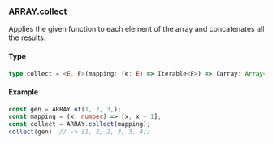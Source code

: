 ### ARRAY.collect
Applies the given function to each element of the array and concatenates all the results.

#### Type
```ts
type collect = <E, F>(mapping: (e: E) => Iterable<F>) => (array: Array<E>)=> Array<F>
```

#### Example
```ts
const gen = ARRAY.of(1, 2, 3,);
const mapping = (x: number) => [x, x + 1];
const collect = ARRAY.collect(mapping);
collect(gen)  // -> [1, 2, 2, 3, 3, 4];
```
